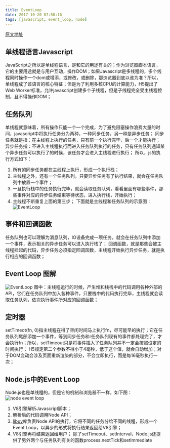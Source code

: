 ```yaml
---
title: EventLoop
date: 2017-10-20 07:58:16
tags: [javascript, event_loop, node]
---
```

[原文地址](http://www.ruanyifeng.com/blog/2014/10/event-loop.html)
## 单线程语言Javascript

JavaScript之所以是单线程语言，是和它的用途有关的；作为浏览器脚本语言，它的主要用途就是与用户互动，操作DOM；如果Javascript是多线程的，多个线程同时操作一个dom或增添，或修改，或删除，那浏览器到底以谁为准？所以，单线程成了该语言的核心特征；但是为了利用多核CPU的计算能力，H5提出了Web Worker标准，允许javascript创建多个子线程，但是子线程完全受主线程控制，且不得操作DOM；

<!--more-->

## 任务队列

单线程就意味着，所有操作只能一个一个完成，为了避免阻塞操作浪费大量的时间，javascript中将执行任务分为两种，一种同步任务，另一种是异步任务；
同步任务就是指：在主线程上执行的任务，只有前一个执行完毕，后一个才能执行；
异步任务指：不进入主线程执行而进入任务队列执行的任务，只有任务队列通知某个异步任务可以执行了的时候，该任务才会进入主线程进行执行；
所以，js的执行方式如下：
1. 所有的同步任务都在主线程上执行，形成一个执行栈；
2. 主线程之外，还有一个任务队列，只要异步任务有了执行结果，就会在任务队列中放置一个事件；
3. 一旦执行栈中的任务执行完毕，就会读取任务队列，看看里面有哪些事件，那些事件对应的异步任务结束等待状态，进入执行栈，开始执行；
4. 主线程不断重复上面的第三步；
下面就是主线程和任务队列的示意图：
![EventLoop](http://image.beekka.com/blog/2014/bg2014100801.jpg)

## 事件和回调函数

任务队列也可以理解为消息队列，IO设备完成一项任务，就会在任务队列中添加一个事件，表示相关的异步任务可以进入执行栈了；
回调函数，就是那些会被主线程挂起的代码，异步任务必须指定回调函数，主线程开始执行异步任务，就是执行相应的回调函数；

## Event Loop 图解

![EventLoop](http://image.beekka.com/blog/2014/bg2014100802.png)
图中：主线程运行的时候，产生堆和栈栈中的代码调用各种外部的API，它们在任务队列中加入各种事件，只要栈中的代码执行完毕，主线程就会读取任务队列，依次执行事件所对应的回调函数；

## 定时器

setTimeot(fn, 0)指主线程在得了空闲时间马上执行fn，尽可能早的执行；它在任务队列尾部添加一个事件，等到同步任务和r任务队列现有的事件都处理完了，才会执行fn；所以，setTimeout只是将事件插入了任务队列并不一定会按照设定的时间执行；
H5规定第二个参数不得小于4毫秒，低于这个值，就会自动增加；对于DOM变动会涉及页面重新渲染的部分，不会立即执行，而是每16毫秒执行一次；

## Node.js中的Event Loop

Node.js也是单线程的，但是它的机制和浏览器不一样，如下图：
![node event loop](http://image.beekka.com/blog/2014/bg2014100803.png)
1. V8引擎解析Javascript脚本；
2. 解析后的代码调用Node API；
3. [libuv](https://github.com/libuv/libuv)库负责Node API的执行，它将不同的任务分给不同的线程，形成一个Event Loop，以异步的形式将执行结果返回给V8引擎；
4. V8引擎再将结果返回给用户；
除了setTimeout、setInterval，Node.js还提供了另外两个与任务队列有关的函数process.nextTick和setImmediate